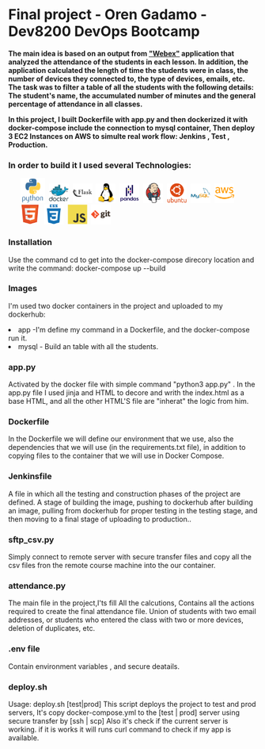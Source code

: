 <div>
    <h1>Final project - Oren Gadamo - Dev8200 DevOps Bootcamp</h1>
    <strong>
        <p>
        The main idea is based on an output from <a href="https://www.webex.com/">"Webex"</a> application that analyzed the attendance of the students in each lesson.
        In addition, the application calculated the length of time the students were in class, the number of devices they connected to, the type of devices, emails, etc.
        The task was to filter a table of all the students with the following details:
        The student's name, the accumulated number of minutes and the general percentage of attendance in all classes.
        </p>
    </strong>
    <strong><p>In this project, I built Dockerfile with app.py and then dockerized it with docker-compose include the connection to mysql container, Then deploy 3 EC2 Instances on AWS to simulte real work flow: Jenkins , Test , Production. 
        </p></strong>
</div>

<h3>In order to build it I used several Technologies:</h3>
<div>
  <ul>
    <img src="https://github.com/devicons/devicon/blob/master/icons/python/python-original-wordmark.svg" title="PYTHON" alt="CSS" width="50" height="50"/>&nbsp;	 
	<img src="https://github.com/devicons/devicon/blob/master/icons/docker/docker-original-wordmark.svg" title="DOCKER" alt="CSS" width="40" height="40"/>&nbsp;   	 
    <img src="https://github.com/devicons/devicon/blob/master/icons/flask/flask-original-wordmark.svg" title="FLASK" alt="CSS" width="40" height="40"/>&nbsp;
    <img src="https://github.com/devicons/devicon/blob/master/icons/linux/linux-original.svg" title="LINUX" alt="CSS" width="40" height="40"/>&nbsp;
    <img src="https://github.com/devicons/devicon/blob/master/icons/pandas/pandas-original-wordmark.svg" title="PANDAS" alt="CSS" width="40" height="40"/>&nbsp;
    <img src="https://github.com/devicons/devicon/blob/master/icons/jenkins/jenkins-original.svg" title="JENKINS" alt="CSS" width="40" height="40"/>&nbsp;
    <img src="https://github.com/devicons/devicon/blob/master/icons/ubuntu/ubuntu-plain-wordmark.svg" title="UBUNTU" alt="CSS" width="40" height="40"/>&nbsp; 
    <img src="https://github.com/devicons/devicon/blob/master/icons/mysql/mysql-original-wordmark.svg" title="MySQL"  alt="MySQL" width="40" height="40"/>&nbsp;
    <img src="https://github.com/devicons/devicon/blob/master/icons/amazonwebservices/amazonwebservices-plain-wordmark.svg" title="AWS" alt="AWS" width="40" height="40"/>&nbsp;
    <img src="https://github.com/devicons/devicon/blob/master/icons/html5/html5-original.svg" title="HTML5" alt="HTML" width="40" height="40"/>&nbsp;
    <img src="https://github.com/devicons/devicon/blob/master/icons/css3/css3-plain-wordmark.svg"  title="CSS3" alt="CSS" width="40" height="40"/>&nbsp;
    <img src="https://github.com/devicons/devicon/blob/master/icons/javascript/javascript-original.svg" title="JavaScript" alt="JavaScript" width="40" height="40"/>&nbsp;
   <img src="https://github.com/devicons/devicon/blob/master/icons/git/git-original-wordmark.svg" title="Git" **alt="Git" width="40" height="40"/>
</ul>

<h3>Installation</h3>
<p>
    Use the command cd to get into the docker-compose direcory location and write the command:
    docker-compose up --build
</p>
<h3>Images</h3>
<p>
    I'm used two docker containers in the project and uploaded to my dockerhub:
        <li>app -I'm define my command in a Dockerfile, and the docker-compose run it.</li>
        <li> mysql - Build an table with all the students.</li>
</p>
<h3>app.py</h3>
<p>
    Activated by the docker file with simple command "python3 app.py" .
    In the app.py file I used jinja and HTML to decore and writh the index.html as a base HTML, and all the other HTML'S file are "inherat" the logic from him. 
</p>
<h3>Dockerfile</h3>
<p>
    In the Dockerfile we will define our environment that we use, also the dependencies that we will use (in the requirements.txt file), in addition to copying files to the container that we will use in Docker Compose.
</p>   
<h3>Jenkinsfile</h3>
<p>
    A file in which all the testing and construction phases of the project are defined.
    A stage of building the image, pushing to dockerhub after building an image, pulling from dockerhub for proper testing in the testing stage, and then moving to a final stage of uploading to production..
</p>

<h3>sftp_csv.py</h3>
<p>
    Simply connect to remote server with secure transfer files and copy all the csv files fron the remote course machine into the our container.
</p>
<h3>attendance.py</h3>
<p>
    The main file in the project,I'ts fill All the calcutions, Contains all the actions required to create the final attendance file. Union of students with two email addresses, or students who entered the class with two or more devices, deletion of duplicates, etc.
</p>
<h3>.env file</h3>
<p>Contain environment variables , and secure deatails.</p> 

<h3>deploy.sh</h3>
<p>
    Usage: deploy.sh [test|prod]
    This script deploys the project to test and prod servers,
    It's copy docker-compose.yml to the [test | prod] server using secure transfer by [ssh | scp]
    Also it's check if the current server is working.
    if it is works it will runs curl command to check if my app is available.
</p>
